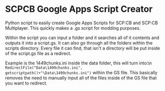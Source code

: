 # SCPCB Google Apps Script Creator
Python script to easily create Google Apps Scripts for SCP:CB and SCP:CB Multiplayer.
This quickly makes a .gs script for modding purposes.

Within the script you can input a folder and it searches all of it contents and outputs it into a script.gs. It can also go through all the folders within the scripts directory. Every file it can find, that isn't a directory will be put inside of the script.gs file as a redirect.

Example is the 1449chunks.ini inside the data folder, this will turn into:\n
`RedirectFile("Data\1499chunks.ini", getscriptpath()+"\Data\1499chunks.ini")` within the GS file.
This basically removes the need to manually input all of the files inside of the GS file that you want to redirect.
